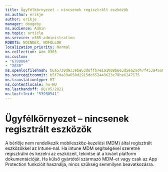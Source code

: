 ```yaml
---
title: Ügyfélkörnyezet – nincsenek regisztrált eszközök
ms.author: erikje
author: erikje
manager: dougeby
ms.audience: Admin
ms.topic: article
ms.service: o365-administration
ROBOTS: NOINDEX, NOFOLLOW
localization_priority: Normal
ms.collection: Adm_O365
ms.custom:
- "6700004"
- "2630"
ms.openlocfilehash: b6a5738d933ebe63d6ffb7e1a1008b6e3d5ea2ad47f453a4aa0028e566f344ec
ms.sourcegitcommit: b5f7da89a650d2915dc652449623c78be6247175
ms.translationtype: MT
ms.contentlocale: hu-HU
ms.lasthandoff: 08/05/2021
ms.locfileid: "53930541"
---
```

# <a name="client-context---no-enrolled-devices"></a>Ügyfélkörnyezet – nincsenek regisztrált eszközök

A bérlője nem rendelkezik mobileszköz-kezelési (MDM) által regisztrált eszközökkel az Intune-nal. Ha intune MDM segítségével szeretné regisztrálni és kezelni az [](https://docs.microsoft.com/intune/device-enrollment) eszközeit, tekintse át a kívánt platform dokumentációját. Ha külső gyártótól származó MDM-et vagy csak az App Protection funkcióit használja, nincs szükség semmilyen beavatkozásra. 